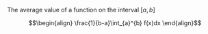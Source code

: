 The average value of a function on the interval $[a,b]$

$$\begin{align}
\frac{1}{b-a}\int_{a}^{b} f(x)dx
\end{align}$$
